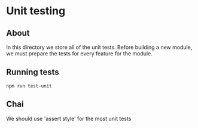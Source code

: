 # Unit testing

## About
In this directory we store all of the unit tests. Before building a new module, we must prepare the tests for every feature for the module.

## Running tests
``` npm run test-unit ```

## Chai
We should use 'assert style' for the most unit tests
